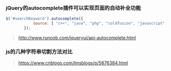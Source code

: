 ### jQuery的autocomplete插件可以实现页面的自动补全功能

```javascript
$('#searchKeyword').autocomplete({
            source: [ "c++", "java", "php", "coldfusion", "javascript", "asp", "ruby" ],
        });
```

> http://www.runoob.com/jqueryui/api-autocomplete.html

### js的几种字符串切割方法对比

> https://www.cnblogs.com/lmsblogs/p/5876384.html
